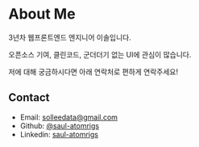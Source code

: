 # About Me

3년차 웹프론트엔드 엔지니어 이솔입니다.

오픈소스 기여, 클린코드, 군더더기 없는 UI에 관심이 많습니다.

저에 대해 궁금하시다면 아래 연락처로 편하게 연락주세요!

## Contact

- Email: [solleedata@gmail.com](mailto:solleedata@gmail.com)
- Github: [@saul-atomrigs](https://github.com/saul-atomrigs)
- Linkedin: [saul-atomrigs](https://www.linkedin.com/in/saul-atomrigs)
